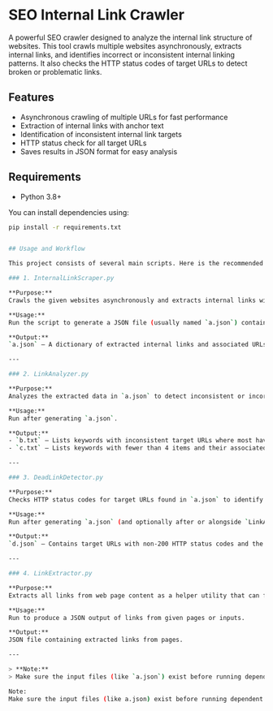 # SEO Internal Link Crawler

A powerful SEO crawler designed to analyze the internal link structure of websites. This tool crawls multiple websites asynchronously, extracts internal links, and identifies incorrect or inconsistent internal linking patterns. It also checks the HTTP status codes of target URLs to detect broken or problematic links.

## Features

- Asynchronous crawling of multiple URLs for fast performance
- Extraction of internal links with anchor text
- Identification of inconsistent internal link targets
- HTTP status check for all target URLs
- Saves results in JSON format for easy analysis

## Requirements

- Python 3.8+

You can install dependencies using:

```bash
pip install -r requirements.txt


## Usage and Workflow

This project consists of several main scripts. Here is the recommended order and description of how to use each:

### 1. InternalLinkScraper.py

**Purpose:**  
Crawls the given websites asynchronously and extracts internal links with their anchor texts.

**Usage:**  
Run the script to generate a JSON file (usually named `a.json`) containing the raw data of internal links grouped by keywords or pages.

**Output:**  
`a.json` — A dictionary of extracted internal links and associated URLs.

---

### 2. LinkAnalyzer.py

**Purpose:**  
Analyzes the extracted data in `a.json` to detect inconsistent or incorrect internal linking patterns. It categorizes keywords into groups based on link counts and frequency of target URLs.

**Usage:**  
Run after generating `a.json`.

**Output:**  
- `b.txt` — Lists keywords with inconsistent target URLs where most have a majority correct target but some have wrong ones.  
- `c.txt` — Lists keywords with fewer than 4 items and their associated URLs.

---

### 3. DeadLinkDetector.py

**Purpose:**  
Checks HTTP status codes for target URLs found in `a.json` to identify dead or problematic links.

**Usage:**  
Run after generating `a.json` (and optionally after or alongside `LinkAnalyzer.py`).

**Output:**  
`d.json` — Contains target URLs with non-200 HTTP status codes and the URLs that refer to them.

---

### 4. LinkExtractor.py

**Purpose:**  
Extracts all links from web page content as a helper utility that can feed data into other scripts or be used independently.

**Usage:**  
Run to produce a JSON output of links from given pages or inputs.

**Output:**  
JSON file containing extracted links from pages.

---

> **Note:**  
> Make sure the input files (like `a.json`) exist before running dependent scripts. Also, install all required dependencies.

Note:
Make sure the input files (like a.json) exist before running dependent scripts. Also, install all required dependencies.


